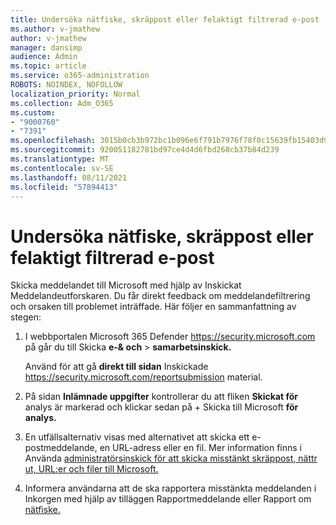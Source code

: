 ```yaml
---
title: Undersöka nätfiske, skräppost eller felaktigt filtrerad e-post
ms.author: v-jmathew
author: v-jmathew
manager: dansimp
audience: Admin
ms.topic: article
ms.service: o365-administration
ROBOTS: NOINDEX, NOFOLLOW
localization_priority: Normal
ms.collection: Adm_O365
ms.custom:
- "9000760"
- "7391"
ms.openlocfilehash: 3015b0cb3b972bc1b096e6f791b7976f78f0c15639fb15403d9b0c134a09e1cf
ms.sourcegitcommit: 920051182781bd97ce4d4d6fbd268cb37b84d239
ms.translationtype: MT
ms.contentlocale: sv-SE
ms.lasthandoff: 08/11/2021
ms.locfileid: "57894413"
---
```

# <a name="investigate-phishing-spam-or-incorrectly-filtered-email"></a>Undersöka nätfiske, skräppost eller felaktigt filtrerad e-post

Skicka meddelandet till Microsoft med hjälp av Inskickat Meddelandeutforskaren. Du får direkt feedback om meddelandefiltrering och orsaken till problemet inträffade. Här följer en sammanfattning av stegen:

1. I webbportalen Microsoft 365 Defender <https://security.microsoft.com> på går du till Skicka **e-& och** \> **samarbetsinskick.**

   Använd för att gå **direkt till sidan** Inskickade <https://security.microsoft.com/reportsubmission> material.

2. På sidan **Inlämnade uppgifter** kontrollerar du att fliken **Skickat för** analys är markerad och klickar sedan på + Skicka till Microsoft **för analys.**

3. En utfällsalternativ visas med alternativet att skicka ett e-postmeddelande, en URL-adress eller en fil. Mer information finns i Använda [administratörsinskick för att skicka misstänkt skräppost, nättr ut, URL:er och filer till Microsoft.](https://docs.microsoft.com/microsoft-365/security/office-365-security/admin-submission)

4. Informera användarna att de ska rapportera misstänkta meddelanden i Inkorgen med hjälp av tilläggen Rapportmeddelande eller Rapport om [nätfiske.](https://docs.microsoft.com/microsoft-365/security/office-365-security/enable-the-report-message-add-in)
